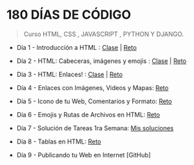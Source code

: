 # 180 DÍAS DE CÓDIGO

> Curso HTML, CSS , JAVASCRIPT , PYTHON Y DJANGO.

 - Día 1 - Introducción a HTML :  [Clase](https://omairapalacios.github.io/180-dias-de-codigo/dia-1/clase.html) | [Reto](https://omairapalacios.github.io/180-dias-de-codigo/dia-1/reto.html)

 - Día 2 - HTML: Cabeceras, imágenes y emojis :  [Clase](https://omairapalacios.github.io/180-dias-de-codigo/dia-2/clase.html) | [Reto](https://omairapalacios.github.io/180-dias-de-codigo/dia-2/reto.html)

 - Día 3 - HTML: Enlaces! :  [Clase](https://omairapalacios.github.io/180-dias-de-codigo/dia-3/clase.html) | [Reto](https://omairapalacios.github.io/180-dias-de-codigo/dia-3/reto/index.html)

 - Día 4 - Enlaces con Imágenes, Videos y Mapas: [Reto](https://omairapalacios.github.io/180-dias-de-codigo/dia-4/reto.html)

 - Día 5 - Icono de tu Web, Comentarios y Formato: [Reto](https://omairapalacios.github.io/180-dias-de-codigo/dia-5/reto.html)

 - Día 6 - Emojis y Rutas de Archivos en HTML: [Reto](https://omairapalacios.github.io/180-dias-de-codigo/dia-6/reto.html)

 - Día 7 - Solución de Tareas 1ra Semana: [Mis soluciones](https://omairapalacios.github.io/180-dias-de-codigo/dia-7/reto.html)

 - Día 8 - Tablas en HTML: [Reto](https://omairapalacios.github.io/180-dias-de-codigo/dia-8/reto.html)

 - Día 9 - Publicando tu Web en Internet [GitHub]